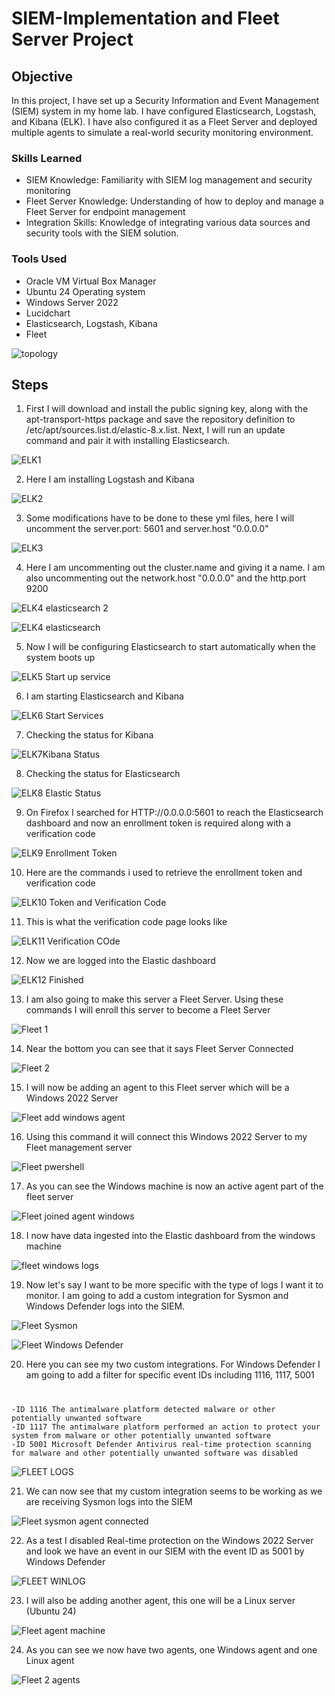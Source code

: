# SIEM-Implementation and Fleet Server Project


## Objective

In this project, I have set up a Security Information and Event Management (SIEM) system in my home lab. I have configured Elasticsearch, Logstash, and Kibana (ELK). I have also configured it as a Fleet Server and deployed multiple agents to simulate a real-world security monitoring environment.


### Skills Learned
- SIEM Knowledge: Familiarity with SIEM log management and security monitoring
- Fleet Server Knowledge: Understanding of how to deploy and manage a Fleet Server for endpoint management
- Integration Skills: Knowledge of integrating various data sources and security tools with the SIEM solution.

### Tools Used

- Oracle VM Virtual Box Manager
- Ubuntu 24 Operating system
- Windows Server 2022
- Lucidchart
- Elasticsearch, Logstash, Kibana
- Fleet
  

![topology](https://github.com/user-attachments/assets/f86f499c-57d2-4f9e-96fa-636e4b90a328)

  

## Steps


1. First I will download and install the public signing key, along with the apt-transport-https package and save the repository definition to /etc/apt/sources.list.d/elastic-8.x.list. Next, I will run an update command and pair it with installing Elasticsearch.

![ELK1](https://github.com/user-attachments/assets/d70f997b-da17-4cb6-864a-ac32af26a165)


2. Here I am installing Logstash and Kibana

![ELK2](https://github.com/user-attachments/assets/5e8d5cfe-e2d5-49c5-8d7b-24c8d1b07a71)


3. Some modifications have to be done to these yml files, here I will uncomment the server.port: 5601 and server.host "0.0.0.0"

![ELK3](https://github.com/user-attachments/assets/793c21fe-b7f7-4fc5-8abe-58a191722069)


4. Here I am uncommenting out the cluster.name and giving it a name. I am also uncommenting out the network.host "0.0.0.0" and the http.port 9200
 
![ELK4 elasticsearch 2](https://github.com/user-attachments/assets/58d25cd0-b40b-40b8-ab3c-a5189716452d)

![ELK4 elasticsearch](https://github.com/user-attachments/assets/4f5326b7-6d6b-4ed0-924f-d93411cea191)


5. Now I will be configuring Elasticsearch to start automatically when the system boots up

![ELK5 Start up service](https://github.com/user-attachments/assets/ee29d478-89d9-469e-894c-a4e586bddd2a)


6. I am starting Elasticsearch and Kibana

![ELK6 Start Services](https://github.com/user-attachments/assets/5aa60147-94b0-4df3-89e5-ccfc422b10d1)


7. Checking the status for Kibana

![ELK7Kibana Status](https://github.com/user-attachments/assets/558c738c-2ec4-4ad8-a153-7d82a6750a9e)


8. Checking the status for Elasticsearch

![ELK8 Elastic Status](https://github.com/user-attachments/assets/d820c69b-b3d5-4bc9-b889-cb4255003637)


9. On Firefox I searched for HTTP://0.0.0.0:5601 to reach the Elasticsearch dashboard and now an enrollment token is required along with a verification code

![ELK9 Enrollment Token](https://github.com/user-attachments/assets/ce92778b-4e3c-40de-9cef-caca9f7c3cdf)


10. Here are the commands i used to retrieve the enrollment token and verification code

![ELK10 Token and Verification Code](https://github.com/user-attachments/assets/fae05c30-d702-4568-bd40-e193483bd2df)


11. This is what the verification code page looks like

![ELK11 Verification COde](https://github.com/user-attachments/assets/874dc5ce-0035-40cb-8fe8-b2dde9ea6050)


12. Now we are logged into the Elastic dashboard

![ELK12 Finished](https://github.com/user-attachments/assets/7769c149-ea82-4984-83ab-be92a6608807)


13. I am also going to make this server a Fleet Server. Using these commands I will enroll this server to become a Fleet Server

![Fleet 1](https://github.com/user-attachments/assets/df118712-651f-4ef9-9216-336b56309669)


14. Near the bottom you can see that it says Fleet Server Connected

![Fleet 2](https://github.com/user-attachments/assets/eb60fdd1-1b61-4b7c-b813-1de6385cbe2f)


15. I will now be adding an agent to this Fleet server which will be a Windows 2022 Server

![Fleet add windows agent](https://github.com/user-attachments/assets/c081c10d-8307-4bc6-a8d4-7efe72b743d2)


16. Using this command it will connect this Windows 2022 Server to my Fleet management server

![Fleet pwershell](https://github.com/user-attachments/assets/bee9897f-edf7-44cf-979c-b81bb253893a)


17. As you can see the Windows machine is now an active agent part of the fleet server

![Fleet joined agent windows](https://github.com/user-attachments/assets/bee15812-e194-42bc-9ebf-dcae6dec9b72)


18. I now have data ingested into the Elastic dashboard from the windows machine

![fleet windows logs](https://github.com/user-attachments/assets/8114ed13-66e7-4dbe-b1ae-018f6c6ed64a)


19. Now let's say I want to be more specific with the type of logs I want it to monitor. I am going to add a custom integration for Sysmon and Windows Defender logs into the SIEM.

![Fleet Sysmon](https://github.com/user-attachments/assets/5fae8aa5-0acb-4456-b4b0-bdbf7a511388)

![Fleet Windows Defender](https://github.com/user-attachments/assets/00c0e927-9ee8-449b-b919-27698660b92c)


20. Here you can see my two custom integrations. For Windows Defender I am going to add a filter for specific event IDs including 1116, 1117, 5001
#
    -ID 1116 The antimalware platform detected malware or other potentially unwanted software
    -ID 1117 The antimalware platform performed an action to protect your system from malware or other potentially unwanted software
    -ID 5001 Microsoft Defender Antivirus real-time protection scanning for malware and other potentially unwanted software was disabled
    
![FLEET LOGS](https://github.com/user-attachments/assets/c9910228-31de-40a5-b021-9da2db47cded)


21. We can now see that my custom integration seems to be working as we are receiving Sysmon logs into the SIEM
    
![Fleet sysmon agent connected](https://github.com/user-attachments/assets/3d3fa7cc-46bc-4d7c-a3d1-4b0f0aa5fc9e)


22. As a test I disabled Real-time protection on the Windows 2022 Server and look we have an event in our SIEM with the event ID as 5001 by Windows Defender


![FLEET WINLOG](https://github.com/user-attachments/assets/9dd49188-c5c7-4181-b842-ea31900496ee)


23. I will also be adding another agent, this one will be a Linux server (Ubuntu 24)

![Fleet agent machine](https://github.com/user-attachments/assets/661a142f-c2ff-4292-9edc-961ad846c262)


24. As you can see we now have two agents, one Windows agent and one Linux agent

![Fleet 2 agents](https://github.com/user-attachments/assets/0f4a6e76-a561-4dc7-b18b-773e8a80fc8d)






















